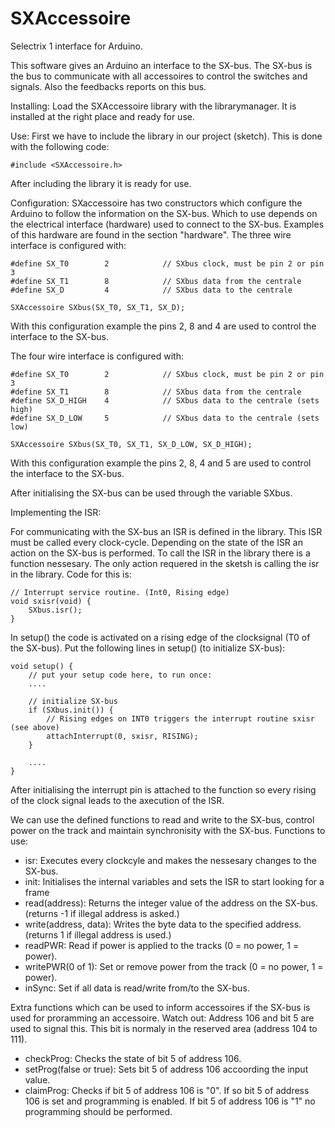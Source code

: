 # SXAccessoire
Selectrix 1 interface for Arduino.

This software gives an Arduino an interface to the SX-bus. 
The SX-bus is the bus to communicate with all accessoires to control the switches and signals. 
Also the feedbacks reports on this bus.

Installing:
Load the SXAccessoire library with the librarymanager. 
It is installed at the right place and ready for use.

Use:
First we have to include the library in our project (sketch). This is done with the following code:
```
#include <SXAccessoire.h>
```
After including the library it is ready for use.

Configuration:
SXaccessoire has two constructors which configure the Arduino to follow the information on the SX-bus. 
Which to use depends on the electrical interface (hardware) used to connect to the SX-bus. 
Examples of this hardware are found in the section "hardware".
The three wire interface is configured with:
```
#define SX_T0        2            // SXbus clock, must be pin 2 or pin 3
#define SX_T1        8            // SXbus data from the centrale 
#define SX_D         4            // SXbus data to the centrale

SXAccessoire SXbus(SX_T0, SX_T1, SX_D);
```

With this configuration example the pins 2, 8 and 4 are used to control the interface to the SX-bus.

The four wire interface is configured with:
```
#define SX_T0        2            // SXbus clock, must be pin 2 or pin 3
#define SX_T1        8            // SXbus data from the centrale
#define SX_D_HIGH    4            // SXbus data to the centrale (sets high)
#define SX_D_LOW     5            // SXbus data to the centrale (sets low)

SXAccessoire SXbus(SX_T0, SX_T1, SX_D_LOW, SX_D_HIGH);
```

With this configuration example the pins 2, 8, 4 and 5 are used to control the interface to the SX-bus.

After initialising the SX-bus can be used through the variable SXbus.

Implementing the ISR:

For communicating with the SX-bus an ISR is defined in the library. This ISR must be called every clock-cycle. 
Depending on the state of the ISR an action on the SX-bus is performed. To call the ISR in the library there is a function nessesary. 
The only action requered in the sketsh is calling the isr in the library. Code for this is:
```
// Interrupt service routine. (Int0, Rising edge) 
void sxisr(void) {
    SXbus.isr();
} 
```
In setup() the code is activated on a rising edge of the clocksignal (T0 of the SX-bus). 
Put the following lines in setup() (to initialize SX-bus):
```
void setup() {
    // put your setup code here, to run once:
    ....
  
    // initialize SX-bus
    if (SXbus.init()) {
        // Rising edges on INT0 triggers the interrupt routine sxisr (see above)
        attachInterrupt(0, sxisr, RISING); 
    }
	
    ....
}
```
After initialising the interrupt pin is attached to the function so every rising of the clock signal leads to the axecution of the ISR.

We can use the defined functions to read and write to the SX-bus, control power on the track and maintain synchronisity with the SX-bus.
Functions to use:
- isr:
   Executes every clockcyle and makes the nessesary changes to the SX-bus.
- init:
   Initialises the internal variables and sets the ISR to start looking for a frame
- read(address):
   Returns the integer value of the address on the SX-bus. (returns -1 if illegal address is asked.)
- write(address, data):
   Writes the byte data to the specified address. (returns 1 if illegal address is used.)   
- readPWR:
   Read if power is applied to the tracks (0 = no power, 1 = power).
- writePWR(0 of 1):
   Set or remove power from the track (0 = no power, 1 = power).
- inSync:
   Set if all data is read/write from/to the SX-bus.
   
Extra functions which can be used to inform accessoires if the SX-bus is used for proramming an accessoire.
Watch out: Address 106 and bit 5 are used to signal this. This bit is normaly in the reserved area (address 104 to 111).
- checkProg:
    Checks the state of bit 5 of address 106.   
- setProg(false or true):
    Sets bit 5 of address 106 accoording the input value.
- claimProg:
    Checks if bit 5 of address 106 is "0". If so bit 5 of address 106 is set and programming is enabled.
	If bit 5 of address 106 is "1" no programming should be performed.


